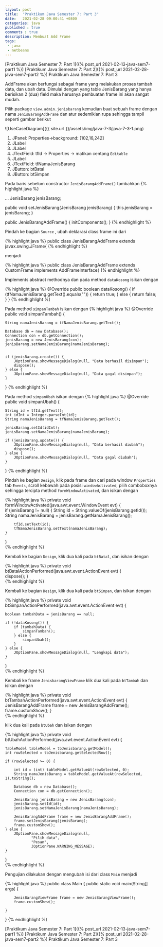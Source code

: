 ```yaml
---
layout: post
title:  "Praktikum Java Semester 7: Part 3"
date:   2021-02-28 09:00:41 +0800
categories: java
published : true
comments : true
description: Membuat Add Frame
tags: 
 - java
 - netbeans
---
```

[Praktikum Java Semester 7: Part 1]({% post_url 2021-02-13-java-sem7-part1 %})
[Praktikum Java Semester 7: Part 2]({% post_url 2021-02-28-java-sem7-part2 %})
Praktikum Java Semester 7: Part 3

AddFrame akan berfungsi sebagai frame yang melakukan proses tambah data, dan ubah data. Dimulai dengan yang table JenisBarang yang hanya berisikan 2 (dua) field maka harusnya pembuatan frame ini akan sangat mudah.

Pilih package `view.admin.jenisbarang` kemudian buat sebuah frame dengan nama `JenisBarangAddFrame` dan atur sedemikian rupa sehingga tampil seperti gambar berikut

![UseCaseDiagram]({{ site.url }}/assets/img/java-7-3/java-7-3-1.png)

1. JPanel: Properties->background: [102,16,242]
2. JLabel
3. JLabel
4. JTextField: tfId -> Properties -> matikan centang `Editable`
5. JLabel
6. JTextField: tfNamaJenisBarang
7. JButton: btBatal
8. JButton: btSimpan

Pada baris sebelum constructor `JenisBarangAddFrame()` tambahkan
{% highlight  java %}

...
JenisBarang jenisBarang;

public void setJenisBarang(JenisBarang jenisBarang) {
    this.jenisBarang = jenisBarang;
}

public JenisBarangAddFrame() {
    initComponents();
}
{% endhighlight %}


Pindah ke bagian `Source` , ubah deklarasi class frame ini dari

{% highlight  java %}
public class JenisBarangAddFrame extends javax.swing.JFrame{
{% endhighlight %}

menjadi

{% highlight  java %}
public class JenisBarangAddFrame extends CustomFrame
   implements AddFrameInterface{
{% endhighlight %}

Implements abstract methodnya dan pada method `dataKosong` isikan dengan

{% highlight  java %}
@Override
public boolean dataKosong() {
    if (tfNamaJenisBarang.getText().equals("")) {
        return true;
    } else {
        return false;
    }
}
{% endhighlight %}


Pada method `simpanTambah` isikan dengan
{% highlight  java %}
@Override
public  void simpanTambah() {

    String namaJenisBarang = tfNamaJenisBarang.getText();

    Database db = new Database();
    Connection con = db.getConnection();
    jenisBarang = new JenisBarang(con);
    jenisBarang.setNamaJenisBarang(namaJenisBarang);


    if (jenisBarang.create()) {
        JOptionPane.showMessageDialog(null, "Data berhasil disimpan");
        dispose();
    } else {
        JOptionPane.showMessageDialog(null, "Data gagal disimpan");
    }


}
{% endhighlight %}

Pada method `simpanUbah` isikan dengan
{% highlight  java %}
@Override
public void simpanUbah() {

    String id = tfId.getText();
    int idInt = Integer.parseInt(id);
    String namaJenisBarang = tfNamaJenisBarang.getText();

    jenisBarang.setId(idInt);
    jenisBarang.setNamaJenisBarang(namaJenisBarang);
    
    if (jenisBarang.update()) {
        JOptionPane.showMessageDialog(null, "Data berhasil diubah");
        dispose();
    } else {
        JOptionPane.showMessageDialog(null, "Data gagal diubah");
    }
}
{% endhighlight %}



Pindah ke bagian `Design`, klik pada frame dan cari pada window `Properties` tab `Events`, scroll kebawah pada posisi `windowActivated`, pilih comboboxnya sehingga tercipta method `formWindowActivated`, dan isikan dengan

{% highlight  java %}
private void formWindowActivated(java.awt.event.WindowEvent evt) {                                     
    if (jenisBarang != null) {
        String id = String.valueOf(jenisBarang.getId());
        String namaJenisBarang = jenisBarang.getNamaJenisBarang();

        tfId.setText(id);
        tfNamaJenisBarang.setText(namaJenisBarang);
    }
}      
{% endhighlight %}

Kembali ke bagian `Design`, klik dua kali pada `btBatal`, dan isikan dengan

{% highlight  java %}
private void btBatalActionPerformed(java.awt.event.ActionEvent evt) {                                        
    dispose();
}     
{% endhighlight %}

Kembali ke bagian `Design`, klik dua kali pada `btSimpan`, dan isikan dengan

{% highlight  java %}
private void btSimpanActionPerformed(java.awt.event.ActionEvent evt) {                                         

    boolean tambahData = jenisBarang == null;

    if (!dataKosong()) {
        if (tambahData) {
            simpanTambah();
        } else {
            simpanUbah();
        }
    } else {
        JOptionPane.showMessageDialog(null, "Lengkapi data");
    }
}     
{% endhighlight %}

Kembali ke frame `JenisbarangViewFrame` klik dua kali pada `btTambah` dan isikan dengan

{% highlight  java %}
private void btTambahActionPerformed(java.awt.event.ActionEvent evt) {                                         
    JenisBarangAddFrame frame = new JenisBarangAddFrame();
    frame.customShow();
}            
{% endhighlight %}

klik dua kali pada `btUbah` dan isikan dengan

{% highlight  java %}
private void btUbahActionPerformed(java.awt.event.ActionEvent evt) {                                       

    TableModel tableModel = tbJenisbarang.getModel();
    int rowSelected = tbJenisbarang.getSelectedRow();

    if (rowSelected >= 0) {

        int id = (int) tableModel.getValueAt(rowSelected, 0);
        String namaJenisBarang = tableModel.getValueAt(rowSelected, 1).toString();

        Database db = new Database();
        Connection con = db.getConnection();

        JenisBarang jenisBarang = new JenisBarang(con);
        jenisBarang.setId(id);
        jenisBarang.setNamaJenisBarang(namaJenisBarang);

        JenisBarangAddFrame frame = new JenisBarangAddFrame();
        frame.setJenisBarang(jenisBarang);
        frame.customShow();
    } else {
        JOptionPane.showMessageDialog(null,
                "Pilih data",
                "Pesan",
                JOptionPane.WARNING_MESSAGE);
    }

}        
{% endhighlight %}

Pengujian dilakukan dengan mengubah isi dari class `Main` menjadi

{% highlight  java %}
public class Main {
    public static void main(String[] args) {

        JenisBarangViewFrame frame = new JenisBarangViewFrame();
        frame.customShow();
        
    }
}
{% endhighlight %}


[Praktikum Java Semester 7: Part 1]({% post_url 2021-02-13-java-sem7-part1 %})
[Praktikum Java Semester 7: Part 2]({% post_url 2021-02-28-java-sem7-part2 %})
Praktikum Java Semester 7: Part 3